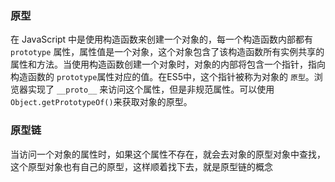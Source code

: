 ### 原型
在 JavaScript 中是使用构造函数来创建一个对象的，每一个构造函数内部都有 `prototype` 属性，属性值是一个对象，这个对象包含了该构造函数所有实例共享的属性和方法。当使用构造函数创建一个对象时，对象的内部将包含一个指针，指向构造函数的 `prototype`属性对应的值。在ES5中，这个指针被称为对象的 `原型`。浏览器实现了 `__proto__` 来访问这个属性，但是非规范属性。可以使用 `Object.getPrototypeOf()`来获取对象的原型。

### 原型链 
当访问一个对象的属性时，如果这个属性不存在，就会去对象的原型对象中查找，这个原型对象也有自己的原型，这样顺着找下去，就是原型链的概念 